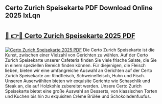 ## Certo Zurich Speisekarte PDF Download Online 2025 IxLqn

# <h2><a href="http://gc996b.nevu.top/?p=Certo+Zurich+Speisekarte">🔗 👉🔴 Certo Zurich Speisekarte 2025 PDF</a></h2>

[![Certo Zurich Speisekarte 2025 PDF](https://i.imgur.com/dBaPXMq.png)](http://gc996b.nevu.top/?p=Certo+Zurich+Speisekarte)
Die Certo Zurich Speisekarte ist die Kunst, zwischen einer Vielzahl von Gerichten zu wählen. Auf der Certo Zurich Speisekarte unserer Cafeteria finden Sie viele frische Salate, die Sie in einem speziellen Bereich finden können. Für diejenigen, die Fleisch lieben, bieten wir eine umfangreiche Auswahl an Gerichten auf der Certo Zurich Speisekarte an: Rindfleisch, Schweinefleisch, Huhn und Fisch. Unseren Auserwählten bieten wir exquisite Gerichte wie Schaschlik und Steak an, die auf Holzkohle zubereitet werden. Unsere Certo Zurich Speisekarte bietet eine große Auswahl an Desserts, von klassischen Torten und Kuchen bis hin zu exquisiten Crème Brûlée und Schokoladenfuufus.
